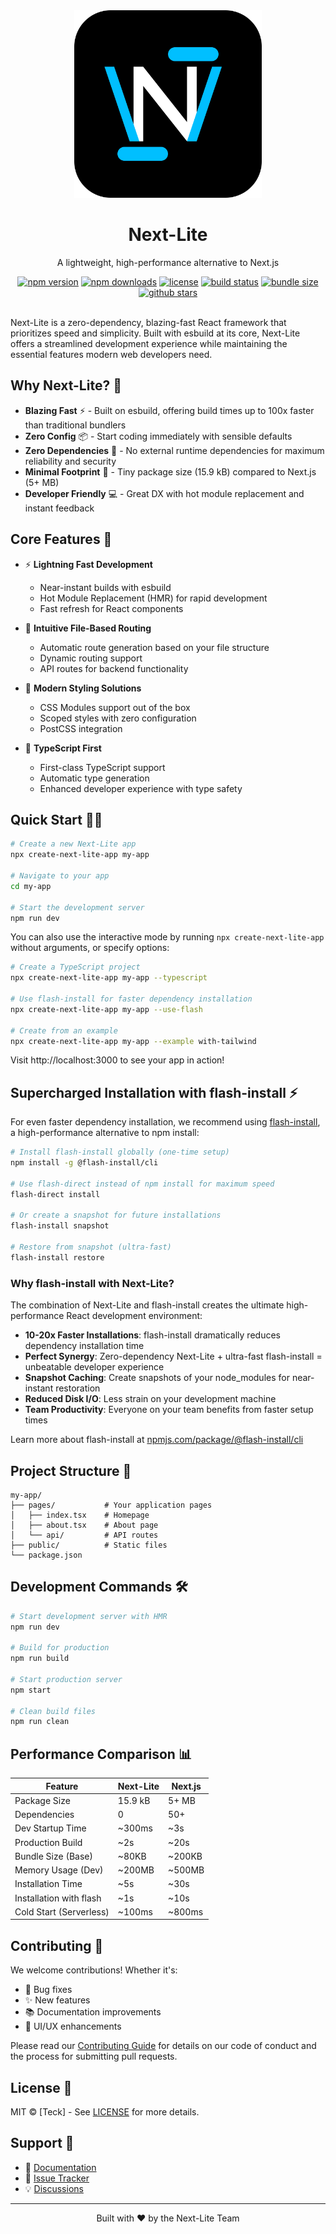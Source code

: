 <div align="center">
  <img src="./assets/next-lite-logo.png" alt="Next-Lite Logo" width="300" />
  <h1>Next-Lite</h1>
  <p>A lightweight, high-performance alternative to Next.js</p>
</div>

<div align="center">
  <a href="https://www.npmjs.com/package/next-lite-framework"><img src="https://img.shields.io/npm/v/next-lite-framework.svg?style=flat-square" alt="npm version"></a>
  <a href="https://www.npmjs.com/package/next-lite-framework"><img src="https://img.shields.io/npm/dm/next-lite-framework.svg?style=flat-square" alt="npm downloads"></a>
  <a href="https://github.com/Nom-nom-hub/next-lite-main/blob/main/LICENSE"><img src="https://img.shields.io/github/license/Nom-nom-hub/next-lite-main.svg?style=flat-square" alt="license"></a>
  <a href="https://github.com/Nom-nom-hub/next-lite-main/actions"><img src="https://img.shields.io/github/actions/workflow/status/Nom-nom-hub/next-lite-main/ci.yml?branch=main&style=flat-square" alt="build status"></a>
  <a href="https://bundlephobia.com/package/next-lite-framework"><img src="https://img.shields.io/bundlephobia/minzip/next-lite-framework?style=flat-square" alt="bundle size"></a>
  <a href="https://github.com/Nom-nom-hub/next-lite-main/stargazers"><img src="https://img.shields.io/github/stars/Nom-nom-hub/next-lite-main?style=flat-square" alt="github stars"></a>
</div>

<br />

Next-Lite is a zero-dependency, blazing-fast React framework that prioritizes speed and simplicity. Built with esbuild at its core, Next-Lite offers a streamlined development experience while maintaining the essential features modern web developers need.

## Why Next-Lite? 🤔

- **Blazing Fast** ⚡️ - Built on esbuild, offering build times up to 100x faster than traditional bundlers
- **Zero Config** 📦 - Start coding immediately with sensible defaults
- **Zero Dependencies** 🔄 - No external runtime dependencies for maximum reliability and security
- **Minimal Footprint** 🌱 - Tiny package size (15.9 kB) compared to Next.js (5+ MB)
- **Developer Friendly** 💻 - Great DX with hot module replacement and instant feedback

## Core Features 🎯

- ⚡️ **Lightning Fast Development**
  - Near-instant builds with esbuild
  - Hot Module Replacement (HMR) for rapid development
  - Fast refresh for React components

- 📁 **Intuitive File-Based Routing**
  - Automatic route generation based on your file structure
  - Dynamic routing support
  - API routes for backend functionality

- 🎨 **Modern Styling Solutions**
  - CSS Modules support out of the box
  - Scoped styles with zero configuration
  - PostCSS integration

- 💪 **TypeScript First**
  - First-class TypeScript support
  - Automatic type generation
  - Enhanced developer experience with type safety

## Quick Start 🏃‍♂️

```bash
# Create a new Next-Lite app
npx create-next-lite-app my-app

# Navigate to your app
cd my-app

# Start the development server
npm run dev
```

You can also use the interactive mode by running `npx create-next-lite-app` without arguments, or specify options:

```bash
# Create a TypeScript project
npx create-next-lite-app my-app --typescript

# Use flash-install for faster dependency installation
npx create-next-lite-app my-app --use-flash

# Create from an example
npx create-next-lite-app my-app --example with-tailwind
```

Visit http://localhost:3000 to see your app in action!

## Supercharged Installation with flash-install ⚡️

For even faster dependency installation, we recommend using [flash-install](https://www.npmjs.com/package/@flash-install/cli), a high-performance alternative to npm install:

```bash
# Install flash-install globally (one-time setup)
npm install -g @flash-install/cli

# Use flash-direct instead of npm install for maximum speed
flash-direct install

# Or create a snapshot for future installations
flash-install snapshot

# Restore from snapshot (ultra-fast)
flash-install restore
```

### Why flash-install with Next-Lite?

The combination of Next-Lite and flash-install creates the ultimate high-performance React development environment:

- **10-20x Faster Installations**: flash-install dramatically reduces dependency installation time
- **Perfect Synergy**: Zero-dependency Next-Lite + ultra-fast flash-install = unbeatable developer experience
- **Snapshot Caching**: Create snapshots of your node_modules for near-instant restoration
- **Reduced Disk I/O**: Less strain on your development machine
- **Team Productivity**: Everyone on your team benefits from faster setup times

Learn more about flash-install at [npmjs.com/package/@flash-install/cli](https://www.npmjs.com/package/@flash-install/cli)

## Project Structure 📂

```
my-app/
├── pages/           # Your application pages
│   ├── index.tsx    # Homepage
│   ├── about.tsx    # About page
│   └── api/         # API routes
├── public/          # Static files
└── package.json
```

## Development Commands 🛠️

```bash
# Start development server with HMR
npm run dev

# Build for production
npm run build

# Start production server
npm start

# Clean build files
npm run clean
```

## Performance Comparison 📊

| Feature                   | Next-Lite     | Next.js       |
|---------------------------|---------------|---------------|
| Package Size              | 15.9 kB       | 5+ MB         |
| Dependencies              | 0             | 50+           |
| Dev Startup Time          | ~300ms        | ~3s           |
| Production Build          | ~2s           | ~20s          |
| Bundle Size (Base)        | ~80KB         | ~200KB        |
| Memory Usage (Dev)        | ~200MB        | ~500MB        |
| Installation Time         | ~5s           | ~30s          |
| Installation with flash   | ~1s           | ~10s          |
| Cold Start (Serverless)   | ~100ms        | ~800ms        |

## Contributing 🤝

We welcome contributions! Whether it's:
- 🐛 Bug fixes
- ✨ New features
- 📚 Documentation improvements
- 🎨 UI/UX enhancements

Please read our [Contributing Guide](https://github.com/Nom-nom-hub/next-lite-main/blob/main/CONTRIBUTING.md) for details on our code of conduct and the process for submitting pull requests.

## License 📄

MIT © [Teck] - See [LICENSE](https://github.com/Nom-nom-hub/next-lite-main/blob/main/LICENSE) for more details.

## Support 💬

- 📖 [Documentation](https://github.com/Nom-nom-hub/next-lite-main/wiki)
- 🐛 [Issue Tracker](https://github.com/Nom-nom-hub/next-lite-main/issues)
- 💡 [Discussions](https://github.com/Nom-nom-hub/next-lite-main/discussions)

---

<p align="center">Built with ❤️ by the Next-Lite Team</p>

